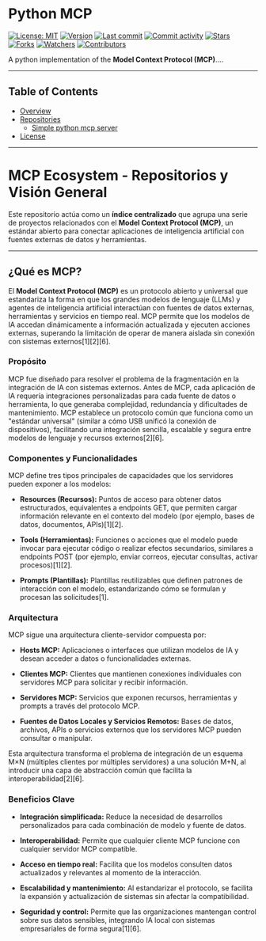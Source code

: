 # Python MCP

[![License: MIT](https://img.shields.io/badge/License-MIT-green.svg)](https://opensource.org/licenses/MIT)
[![Version](https://img.shields.io/pypi/v/mcp-sys-bridge?color=%2334D058&label=Version)](https://pypi.org/project/mcp-sys-bridge)
[![Last commit](https://img.shields.io/github/last-commit/rb58853/python-mcp.svg?style=flat)](https://github.com/rb58853/python-mcp/commits)
[![Commit activity](https://img.shields.io/github/commit-activity/m/rb58853/python-mcp)](https://github.com/rb58853/python-mcp/commits)
[![Stars](https://img.shields.io/github/stars/rb58853/python-mcp?style=flat&logo=github)](https://github.com/rb58853/python-mcp/stargazers)
[![Forks](https://img.shields.io/github/forks/rb58853/python-mcp?style=flat&logo=github)](https://github.com/rb58853/python-mcp/network/members)
[![Watchers](https://img.shields.io/github/watchers/rb58853/python-mcp?style=flat&logo=github)](https://github.com/rb58853/python-mcp)
[![Contributors](https://img.shields.io/github/contributors/rb58853/python-mcp)](https://github.com/rb58853/python-mcp/graphs/contributors)

A python implementation of the **Model Context Protocol (MCP)**....

---

## Table of Contents

* [Overview](#overview)
* [Repositories](#repositories)
  * [Simple python mcp server](#simple-python-mcp-server)
* [License](#license)

---

# MCP Ecosystem - Repositorios y Visión General

Este repositorio actúa como un **índice centralizado** que agrupa una serie de proyectos relacionados con el **Model Context Protocol (MCP)**, un estándar abierto para conectar aplicaciones de inteligencia artificial con fuentes externas de datos y herramientas.

---
## ¿Qué es MCP?

El **Model Context Protocol (MCP)** es un protocolo abierto y universal que estandariza la forma en que los grandes modelos de lenguaje (LLMs) y agentes de inteligencia artificial interactúan con fuentes de datos externas, herramientas y servicios en tiempo real. MCP permite que los modelos de IA accedan dinámicamente a información actualizada y ejecuten acciones externas, superando la limitación de operar de manera aislada sin conexión con sistemas externos[1][2][6].

### Propósito

MCP fue diseñado para resolver el problema de la fragmentación en la integración de IA con sistemas externos. Antes de MCP, cada aplicación de IA requería integraciones personalizadas para cada fuente de datos o herramienta, lo que generaba complejidad, redundancia y dificultades de mantenimiento. MCP establece un protocolo común que funciona como un "estándar universal" (similar a cómo USB unificó la conexión de dispositivos), facilitando una integración sencilla, escalable y segura entre modelos de lenguaje y recursos externos[2][6].

### Componentes y Funcionalidades

MCP define tres tipos principales de capacidades que los servidores pueden exponer a los modelos:

- **Resources (Recursos):** Puntos de acceso para obtener datos estructurados, equivalentes a endpoints GET, que permiten cargar información relevante en el contexto del modelo (por ejemplo, bases de datos, documentos, APIs)[1][2].

- **Tools (Herramientas):** Funciones o acciones que el modelo puede invocar para ejecutar código o realizar efectos secundarios, similares a endpoints POST (por ejemplo, enviar correos, ejecutar consultas, activar procesos)[1][2].

- **Prompts (Plantillas):** Plantillas reutilizables que definen patrones de interacción con el modelo, estandarizando cómo se formulan y procesan las solicitudes[1].

### Arquitectura

MCP sigue una arquitectura cliente-servidor compuesta por:

- **Hosts MCP:** Aplicaciones o interfaces que utilizan modelos de IA y desean acceder a datos o funcionalidades externas.

- **Clientes MCP:** Clientes que mantienen conexiones individuales con servidores MCP para solicitar y recibir información.

- **Servidores MCP:** Servicios que exponen recursos, herramientas y prompts a través del protocolo MCP.

- **Fuentes de Datos Locales y Servicios Remotos:** Bases de datos, archivos, APIs o servicios externos que los servidores MCP pueden consultar o manipular.

Esta arquitectura transforma el problema de integración de un esquema M×N (múltiples clientes por múltiples servidores) a una solución M+N, al introducir una capa de abstracción común que facilita la interoperabilidad[2][6].

### Beneficios Clave

- **Integración simplificada:** Reduce la necesidad de desarrollos personalizados para cada combinación de modelo y fuente de datos.

- **Interoperabilidad:** Permite que cualquier cliente MCP funcione con cualquier servidor MCP compatible.

- **Acceso en tiempo real:** Facilita que los modelos consulten datos actualizados y relevantes al momento de la interacción.

- **Escalabilidad y mantenimiento:** Al estandarizar el protocolo, se facilita la expansión y actualización de sistemas sin afectar la compatibilidad.

- **Seguridad y control:** Permite que las organizaciones mantengan control sobre sus datos sensibles, integrando IA local con sistemas empresariales de forma segura[1][6].
